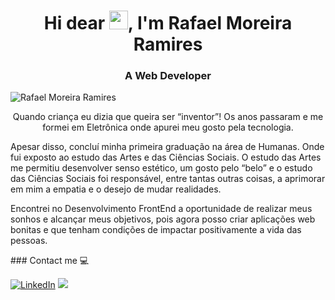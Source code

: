 <h1 align="center">Hi dear <img src="https://raw.githubusercontent.com/kaueMarques/kaueMarques/master/hi.gif" width="30px">, I'm Rafael Moreira Ramires</h1>


<h3 align="center">A Web Developer </h3>
<p align="left"> <img src="https://komarev.com/ghpvc/?username=MoreiraRamires" alt="Rafael Moreira Ramires" /> </p>

<p align="center">
Quando criança eu dizia que queira ser “inventor”!
Os anos passaram e me formei em Eletrônica onde apurei meu gosto pela tecnologia.

Apesar disso, concluí minha primeira graduação na área de Humanas. Onde fui exposto ao estudo das Artes e das Ciências Sociais. O estudo das Artes me permitiu desenvolver senso estético, um gosto pelo “belo” e o estudo das Ciências Sociais foi responsável, entre tantas outras coisas, a aprimorar em mim a empatia e o desejo de mudar realidades.

Encontrei no Desenvolvimento FrontEnd a oportunidade de realizar meus sonhos e alcançar meus objetivos, pois agora posso criar aplicações web bonitas e que tenham condições de impactar positivamente a vida das pessoas.
</p>

<p align="left"> ### Contact me 💻</p>
<p align="left">
  <a href="https://www.linkedin.com/in/rafael-ramires-791aa378/"><img src="https://img.shields.io/badge/LinkedIn-%230077B5.svg?&style=flat-square&logo=linkedin&logoColor=white" alt="LinkedIn"></a>
  <a href="https://api.whatsapp.com/send?phone=5511973029907&text=Ol%C3%A1%20Rafael!%20" alt="WhatsApp"><img src="https://img.shields.io/badge/-WhatsApp-25d366?style=flat-square&labelColor=25d366&logo=whatsapp&logoColor=white&link=https://api.whatsapp.com/send?phone=5511973029907&text=Ol%C3%A1%Rafael!%20"/></a>
</p>

